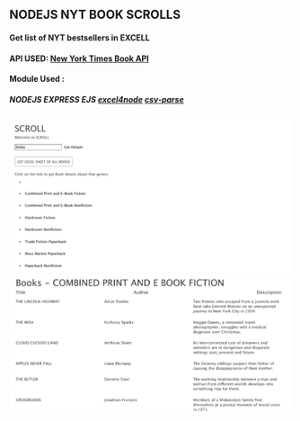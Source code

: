 ## NODEJS NYT BOOK SCROLLS

#### Get list of NYT bestsellers in EXCELL

#### API USED: [New York Times Book API](https://developer.nytimes.com)

#### Module Used :
##### NODEJS EXPRESS EJS [excel4node](https://www.npmjs.com/package/excel4node) [csv-parse](https://www.npmjs.com/package/csv-parse)


![ss](./public/images/ss.png)
![ss2](./public/images/ss2.png)